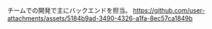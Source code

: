 チームでの開発で主にバックエンドを担当。
https://github.com/user-attachments/assets/5184b9ad-3490-4326-a1fa-8ec57ca1849b

